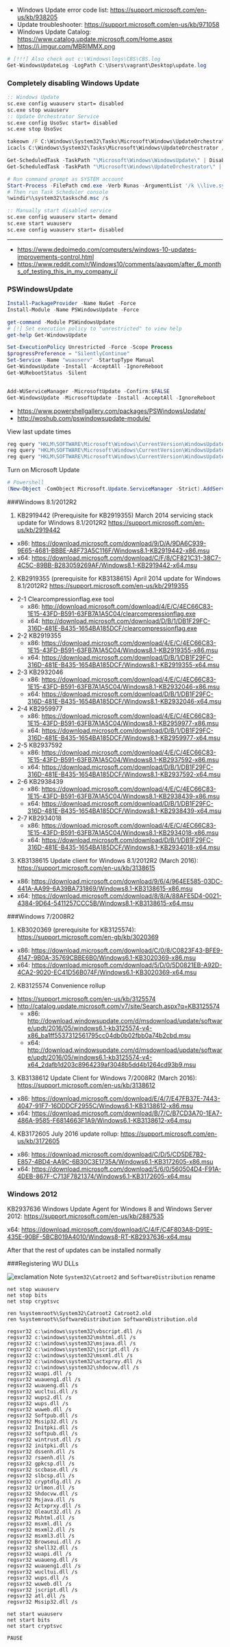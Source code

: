 * Windows Update error code list: https://support.microsoft.com/en-us/kb/938205  
* Update troubleshooter: https://support.microsoft.com/en-us/kb/971058  
* Windows Update Catalog: https://www.catalog.update.microsoft.com/Home.aspx  
* https://i.imgur.com/MBRIMMX.png

```powershell
# [!!!] Also check out c:\Windows\logs\CBS\CBS.log
Get-WindowsUpdateLog -LogPath C:\Users\vagrant\Desktop\update.log
```

### Completely disabling Windows Update

```bat
:: Windows Update
sc.exe config wuauserv start= disabled
sc.exe stop wuauserv
:: Update Orchestrator Service
sc.exe config UsoSvc start= disabled
sc.exe stop UsoSvc

takeown /F C:\Windows\System32\Tasks\Microsoft\Windows\UpdateOrchestrator /A /R
icacls C:\Windows\System32\Tasks\Microsoft\Windows\UpdateOrchestrator /grant Administrators:F /T
```
```powershell
Get-ScheduledTask -TaskPath "\Microsoft\Windows\WindowsUpdate\" | Disable-ScheduledTask
Get-ScheduledTask -TaskPath "\Microsoft\Windows\UpdateOrchestrator\" | Disable-ScheduledTask
```

```powershell
# Run command prompt as SYSTEM account
Start-Process -FilePath cmd.exe -Verb Runas -ArgumentList '/k \\live.sysinternals.com\tools\PsExec64.exe -i -s cmd.exe'
# Then run Task Scheduler console 
%windir%\system32\taskschd.msc /s
```

```bat
:: Manually start disabled service
sc.exe config wuauserv start= demand
sc.exe start wuauserv
sc.exe config wuauserv start= disabled
```

---
* https://www.dedoimedo.com/computers/windows-10-updates-improvements-control.html
* https://www.reddit.com/r/Windows10/comments/aavqpm/after_6_months_of_testing_this_in_my_company_i/

### PSWindowsUpdate
```powershell
Install-PackageProvider -Name NuGet -Force
Install-Module -Name PSWindowsUpdate -Force

get-command -Module PSWindowsUpdate
# [!] Set execution policy to "unrestricted" to view help
get-help Get-WindowsUpdate

Set-ExecutionPolicy Unrestricted -Force -Scope Process
$progressPreference = "SilentlyContinue"
Set-Service -Name "wuauserv" -StartupType Manual
Get-WindowsUpdate -Install -AcceptAll -IgnoreReboot
Get-WURebootStatus -Silent


Add-WUServiceManager -MicrosoftUpdate -Confirm:$FALSE
Get-WindowsUpdate -MicrosoftUpdate -Install -AcceptAll -IgnoreReboot
```
* https://www.powershellgallery.com/packages/PSWindowsUpdate/
* http://woshub.com/pswindowsupdate-module/

View last update times
```cmd
reg query "HKLM\SOFTWARE\Microsoft\Windows\CurrentVersion\WindowsUpdate\Auto Update\Results\Detect" /v LastSuccessTime
reg query "HKLM\SOFTWARE\Microsoft\Windows\CurrentVersion\WindowsUpdate\Auto Update\Results\Download" /v LastSuccessTime
reg query "HKLM\SOFTWARE\Microsoft\Windows\CurrentVersion\WindowsUpdate\Auto Update\Results\Install" /v LastSuccessTime
```

Turn on Microsoft Update
```powershell
# Powershell
(New-Object -ComObject Microsoft.Update.ServiceManager -Strict).AddService2("7971f918-a847-4430-9279-4a52d1efe18d", 7, "") | Out-Null
```

###Windows 8.1/2012R2

1. KB2919442 (Prerequisite for KB2919355) March 2014 servicing stack update for Windows 8.1/2012R2 https://support.microsoft.com/en-us/kb/2919442
  * x86: https://download.microsoft.com/download/9/D/A/9DA6C939-9E65-4681-BBBE-A8F73A5C116F/Windows8.1-KB2919442-x86.msu
  * x64: https://download.microsoft.com/download/C/F/8/CF821C31-38C7-4C5C-89BB-B283059269AF/Windows8.1-KB2919442-x64.msu
2. KB2919355 (prerequisite for KB3138615) April 2014 update for Windows 8.1/2012R2 https://support.microsoft.com/en-us/kb/2919355
  * 2-1 Clearcompressionflag.exe tool
    * x86: http://download.microsoft.com/download/4/E/C/4EC66C83-1E15-43FD-B591-63FB7A1A5C04/clearcompressionflag.exe
    * x64: http://download.microsoft.com/download/D/B/1/DB1F29FC-316D-481E-B435-1654BA185DCF/clearcompressionflag.exe
  * 2-2 KB2919355
    * x86: https://download.microsoft.com/download/4/E/C/4EC66C83-1E15-43FD-B591-63FB7A1A5C04/Windows8.1-KB2919355-x86.msu
    * x64: https://download.microsoft.com/download/D/B/1/DB1F29FC-316D-481E-B435-1654BA185DCF/Windows8.1-KB2919355-x64.msu
  * 2-3 KB2932046
    * x86: https://download.microsoft.com/download/4/E/C/4EC66C83-1E15-43FD-B591-63FB7A1A5C04/Windows8.1-KB2932046-x86.msu
    * x64: https://download.microsoft.com/download/D/B/1/DB1F29FC-316D-481E-B435-1654BA185DCF/Windows8.1-KB2932046-x64.msu
  * 2-4 KB2959977
    * x86: https://download.microsoft.com/download/4/E/C/4EC66C83-1E15-43FD-B591-63FB7A1A5C04/Windows8.1-KB2959977-x86.msu
    * x64: https://download.microsoft.com/download/D/B/1/DB1F29FC-316D-481E-B435-1654BA185DCF/Windows8.1-KB2959977-x64.msu
  * 2-5 KB2937592
    * x86: https://download.microsoft.com/download/4/E/C/4EC66C83-1E15-43FD-B591-63FB7A1A5C04/Windows8.1-KB2937592-x86.msu
    * x64: https://download.microsoft.com/download/D/B/1/DB1F29FC-316D-481E-B435-1654BA185DCF/Windows8.1-KB2937592-x64.msu
  * 2-6 KB2938439
    * x86: https://download.microsoft.com/download/4/E/C/4EC66C83-1E15-43FD-B591-63FB7A1A5C04/Windows8.1-KB2938439-x86.msu
    * x64: https://download.microsoft.com/download/D/B/1/DB1F29FC-316D-481E-B435-1654BA185DCF/Windows8.1-KB2938439-x64.msu
  * 2-7 KB2934018
    * x86: https://download.microsoft.com/download/4/E/C/4EC66C83-1E15-43FD-B591-63FB7A1A5C04/Windows8.1-KB2934018-x86.msu
    * x64: https://download.microsoft.com/download/D/B/1/DB1F29FC-316D-481E-B435-1654BA185DCF/Windows8.1-KB2934018-x64.msu
3. KB3138615 Update client for Windows 8.1/2012R2 (March 2016): https://support.microsoft.com/en-us/kb/3138615
  * x86: https://download.microsoft.com/download/9/6/4/964EE585-03DC-441A-AA99-6A39BA731869/Windows8.1-KB3138615-x86.msu
  * x64: https://download.microsoft.com/download/8/8/A/88AFE5D4-0021-4384-9D64-5411257CCC5B/Windows8.1-KB3138615-x64.msu

###Windows 7/2008R2

1. KB3020369 (prerequisite for KB3125574): https://support.microsoft.com/en-gb/kb/3020369
  * x86: https://download.microsoft.com/download/C/0/8/C0823F43-BFE9-4147-9B0A-35769CBBE6B0/Windows6.1-KB3020369-x86.msu
  * x64: https://download.microsoft.com/download/5/D/0/5D0821EB-A92D-4CA2-9020-EC41D56B074F/Windows6.1-KB3020369-x64.msu
2. KB3125574 Convenience rollup
  * https://support.microsoft.com/en-us/kb/3125574
  * http://catalog.update.microsoft.com/v7/site/Search.aspx?q=KB3125574
    * x86: http://download.windowsupdate.com/d/msdownload/update/software/updt/2016/05/windows6.1-kb3125574-v4-x86_ba1ff5537312561795cc04db0b02fbb0a74b2cbd.msu
    * x64: http://download.windowsupdate.com/d/msdownload/update/software/updt/2016/05/windows6.1-kb3125574-v4-x64_2dafb1d203c8964239af3048b5dd4b1264cd93b9.msu
3. KB3138612 Update Client for Windows 7/2008R2 (March 2016): https://support.microsoft.com/en-us/kb/3138612
  * x86: https://download.microsoft.com/download/E/4/7/E47FB37E-7443-4047-91F7-16DDDCF2955C/Windows6.1-KB3138612-x86.msu
  * x64: https://download.microsoft.com/download/B/7/C/B7CD3A70-1EA7-486A-9585-F6814663F1A9/Windows6.1-KB3138612-x64.msu
4. KB3172605 July 2016 update rollup: https://support.microsoft.com/en-us/kb/3172605
 * x86: https://download.microsoft.com/download/C/D/5/CD5DE7B2-E857-4BD4-AA9C-6B30C3E1735A/Windows6.1-KB3172605-x86.msu
 * x64: https://download.microsoft.com/download/5/6/0/560504D4-F91A-4DEB-867F-C713F7821374/Windows6.1-KB3172605-x64.msu

### Windows 2012

KB2937636 Windows Update Agent for Windows 8 and Windows Server 2012: https://support.microsoft.com/en-us/kb/2887535

x64: https://download.microsoft.com/download/C/4/F/C4F803A8-D91E-435E-90BF-5BCB019A4010/Windows8-RT-KB2937636-x64.msu

After that the rest of updates can be installed normally

###Registering WU DLLs

![exclamation](https://github.com/cheretbe/notes/blob/master/images/warning_16.png) Note `System32\Catroot2` and `SoftwareDistribution` rename
```
net stop wuauserv
net stop bits
net stop cryptsvc

ren %systemroot%\System32\Catroot2 Catroot2.old
ren %systemroot%\SoftwareDistribution SoftwareDistribution.old

regsvr32 c:\windows\system32\vbscript.dll /s
regsvr32 c:\windows\system32\mshtml.dll /s
regsvr32 c:\windows\system32\msjava.dll /s
regsvr32 c:\windows\system32\jscript.dll /s
regsvr32 c:\windows\system32\msxml.dll /s
regsvr32 c:\windows\system32\actxprxy.dll /s
regsvr32 c:\windows\system32\shdocvw.dll /s
regsvr32 wuapi.dll /s
regsvr32 wuaueng1.dll /s
regsvr32 wuaueng.dll /s
regsvr32 wucltui.dll /s
regsvr32 wups2.dll /s
regsvr32 wups.dll /s
regsvr32 wuweb.dll /s
regsvr32 Softpub.dll /s
regsvr32 Mssip32.dll /s
regsvr32 Initpki.dll /s
regsvr32 softpub.dll /s
regsvr32 wintrust.dll /s
regsvr32 initpki.dll /s
regsvr32 dssenh.dll /s
regsvr32 rsaenh.dll /s
regsvr32 gpkcsp.dll /s
regsvr32 sccbase.dll /s
regsvr32 slbcsp.dll /s
regsvr32 cryptdlg.dll /s
regsvr32 Urlmon.dll /s
regsvr32 Shdocvw.dll /s
regsvr32 Msjava.dll /s
regsvr32 Actxprxy.dll /s
regsvr32 Oleaut32.dll /s
regsvr32 Mshtml.dll /s
regsvr32 msxml.dll /s
regsvr32 msxml2.dll /s
regsvr32 msxml3.dll /s
regsvr32 Browseui.dll /s
regsvr32 shell32.dll /s
regsvr32 wuapi.dll /s
regsvr32 wuaueng.dll /s
regsvr32 wuaueng1.dll /s
regsvr32 wucltui.dll /s
regsvr32 wups.dll /s
regsvr32 wuweb.dll /s
regsvr32 jscript.dll /s
regsvr32 atl.dll /s
regsvr32 Mssip32.dll /s

net start wuauserv
net start bits
net start cryptsvc

PAUSE
```
